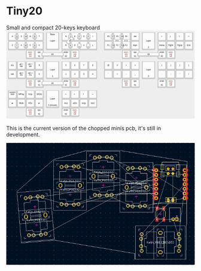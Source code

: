 # Tiny20
Small and compact 20-keys keyboard
![KLE LAYOUT](https://github.com/enzocoralc/Tiny20/blob/main/KLE/keyboard-layout.png)

This is the current version of the chopped minis pcb, it's still in development.

![pcb V1](https://github.com/enzocoralc/Tiny20/blob/main/tiny20/choc%20minis/pcbV1.png)
